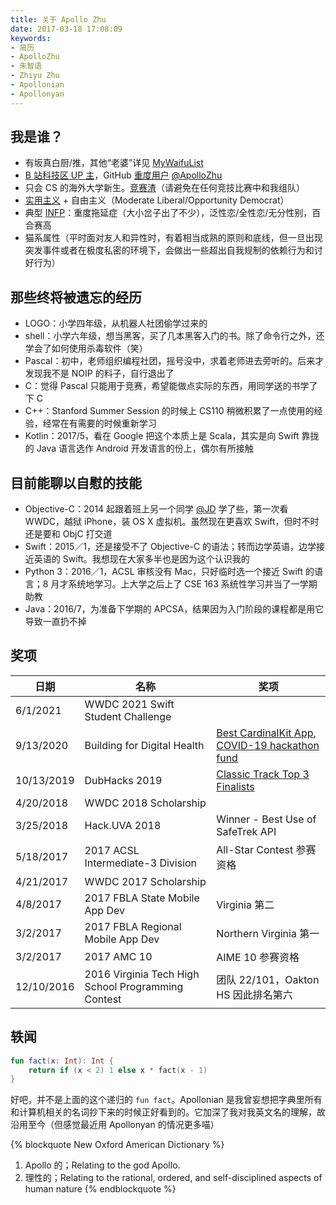 ```yaml
---
title: 关于 Apollo Zhu
date: 2017-03-18 17:08:09
keywords:
- 简历
- ApolloZhu
- 朱智语
- Zhiyu Zhu
- Apollonian
- Apollonyan
---
```


## 我是谁？

- 有坂真白厨/推，其他“老婆”详见 [MyWaifuList](https://mywaifulist.moe/u/apollozhu)
- [B 站科技区 UP 主](https://space.bilibili.com/14767902)，GitHub [重度用户](https://profile-summary-for-github.com/user/ApolloZhu) [@ApolloZhu](https://github.com/ApolloZhu)
- 只会 CS 的海外大学新生。[竞赛渣](https://leetcode.com/apollozhu/)（请避免在任何竞技比赛中和我组队）
- [实用主义](http://www.politiscales.net/zh_CN/results/?e1=40&e0=31&s1=24&s0=64&m1=14&m0=48&b0=90&b1=5&c1=26&c0=45&t0=14&t1=52&p1=31&p0=29&femi=62&j0=40&j1=45&anar=100&comp=67&prag=100) + 自由主义（Moderate Liberal/Opportunity Democrat）
- 典型 [INFP](https://www.16personalities.com/profiles/dd6be34bf86b1)：重度拖延症（大小岔子出了不少），泛性恋/全性恋/无分性别，百合赛高
- 猫系属性（平时面对友人和异性时，有着相当成熟的原则和底线，但一旦出现突发事件或者在极度私密的环境下，会做出一些超出自我规制的依赖行为和讨好行为）

## 那些终将被遗忘的经历

- LOGO：小学四年级，从机器人社团偷学过来的
- shell：小学六年级，想当黑客，买了几本黑客入门的书。除了命令行之外，还学会了如何使用杀毒软件（笑）
- Pascal：初中，老师组织编程社团，摇号没中，求着老师进去旁听的。后来才发现我不是 NOIP 的料子，自行退出了
- C：觉得 Pascal 只能用于竞赛，希望能做点实际的东西，用同学送的书学了下 C
- C++：Stanford Summer Session 的时候上 CS110 稍微积累了一点使用的经验，经常在有需要的时候重新学习
- Kotlin：2017/5，看在 Google 把这个本质上是 Scala，其实是向 Swift 靠拢的 Java 语言选作 Android 开发语言的份上，偶尔有所接触

## 目前能聊以自慰的技能

- Objective-C：2014 起跟着班上另一个同学 [@JD](https://github.com/JDScript) 学了些，第一次看 WWDC，越狱 iPhone，装 OS X 虚拟机。虽然现在更喜欢 Swift，但时不时还是要和 ObjC 打交道
- Swift：2015／1，还是接受不了 Objective-C 的语法；转而边学英语，边学接近英语的 Swift。我想现在大家多半也是因为这个认识我的
- Python 3：2016／1，ACSL 审核没有 Mac，只好临时选一个接近 Swift 的语言；8 月才系统地学习。上大学之后上了 CSE 163 系统性学习并当了一学期助教
- Java：2016/7，为准备下学期的 APCSA，结果因为入门阶段的课程都是用它导致一直扔不掉

## 奖项

|日期|名称|奖项|
|--|--|--|
|6/1/2021|WWDC 2021 Swift Student Challenge||
|9/13/2020|Building for Digital Health|[Best CardinalKit App](https://youtu.be/7D2vPd771bk?t=873), [COVID-19 hackathon fund](https://events.withgoogle.com/demo-week-hackathon-fund/) |
|10/13/2019|DubHacks 2019|[Classic Track Top 3 Finalists](https://twitter.com/dubhacks/status/1183494524753960960?s=21)|
|4/20/2018|WWDC 2018 Scholarship||
|3/25/2018|Hack.UVA 2018|Winner - Best Use of SafeTrek API|
|5/18/2017|2017 ACSL Intermediate-3 Division|All-Star Contest 参赛资格|
|4/21/2017|WWDC 2017 Scholarship||
|4/8/2017|2017 FBLA State Mobile App Dev|Virginia 第二|
|3/2/2017|2017 FBLA Regional Mobile App Dev|Northern Virginia 第一|
|3/2/2017|2017 AMC 10|AIME 10 参赛资格|
|12/10/2016|2016 Virginia Tech High School Programming Contest|团队 22/101，Oakton HS 因此排名第六|

## 轶闻

```Kotlin
fun fact(x: Int): Int {
    return if (x < 2) 1 else x * fact(x - 1)
}
```

好吧，并不是上面的这个递归的 `fun fact`。Apollonian 是我曾妄想把字典里所有和计算机相关的名词抄下来的时候正好看到的。它加深了我对我英文名的理解，故沿用至今（但感觉最近用 Apollonyan 的情况更多喵）

{% blockquote New Oxford American Dictionary %}
1. Apollo 的；Relating to the god Apollo.
2. 理性的；Relating to the rational, ordered, and self-disciplined aspects of human nature
{% endblockquote %}
